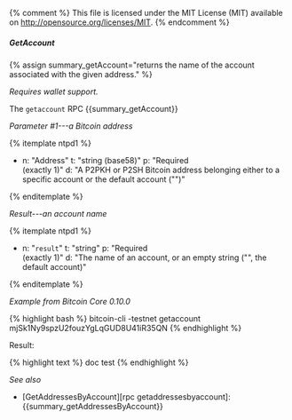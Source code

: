 {% comment %}
This file is licensed under the MIT License (MIT) available on
http://opensource.org/licenses/MIT.
{% endcomment %}

##### GetAccount

{% assign summary_getAccount="returns the name of the account associated with the given address." %}

*Requires wallet support.*

The `getaccount` RPC {{summary_getAccount}}

*Parameter #1---a Bitcoin address*

{% itemplate ntpd1 %}
- n: "Address"
  t: "string (base58)"
  p: "Required<br>(exactly 1)"
  d: "A P2PKH or P2SH Bitcoin address belonging either to a specific account or the default account (\"\")"

{% enditemplate %}

*Result---an account name*

{% itemplate ntpd1 %}
- n: "`result`"
  t: "string"
  p: "Required<br>(exactly 1)"
  d: "The name of an account, or an empty string (\"\", the default account)"

{% enditemplate %}

*Example from Bitcoin Core 0.10.0*

{% highlight bash %}
bitcoin-cli -testnet getaccount mjSk1Ny9spzU2fouzYgLqGUD8U41iR35QN
{% endhighlight %}

Result:

{% highlight text %}
doc test
{% endhighlight %}

*See also*

* [GetAddressesByAccount][rpc getaddressesbyaccount]: {{summary_getAddressesByAccount}}

